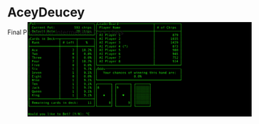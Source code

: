 # AceyDeucey
Final Project for intermediate C++ class


<img align="right" style="margin: -45px;" src="https://github.com/andrewwiik/AceyDeucey/blob/master/screenshot.png?raw=true">
